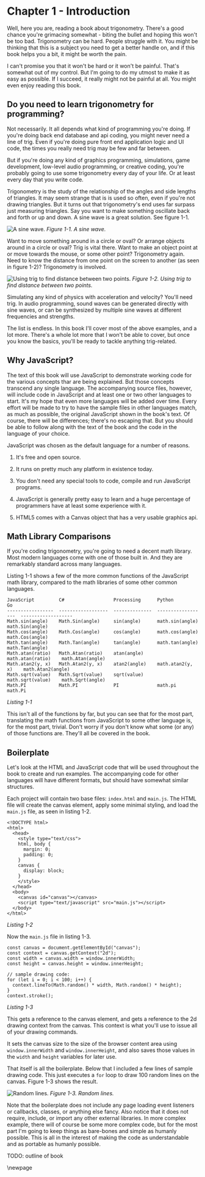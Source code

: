 # Chapter 1 - Introduction

Well, here you are, reading a book about trigonometry. There's a good chance you're grimacing somewhat - biting the bullet and hoping this won't be too bad. Trigonometry can be hard. People struggle with it. You might be thinking that this is a subject you need to get a better handle on, and if this book helps you a bit, it might be worth the pain.

I can't promise you that it won't be hard or it won't be painful. That's somewhat out of my control. But I'm going to do my utmost to make it as easy as possible. If I succeed, it really might not be painful at all. You might even enjoy reading this book.

## Do you need to learn trigonometry for programming?

Not necessarily. It all depends what kind of programming you're doing. If you're doing back end database and api coding, you might never need a line of trig. Even if you're doing pure front end application logic and UI code, the times you really need trig may be few and far between.

But if you're doing any kind of graphics programming, simulations, game development, low-level audio programming, or creative coding, you're probably going to use some trigonometry every day of your life. Or at least every day that you write code.

Trigonometry is the study of the relationship of the angles and side lengths of triangles. It may seem strange that is is used so often, even if you're not drawing triangles. But it turns out that trigonometry's end uses far surpass just measuring triangles. Say you want to make something oscillate back and forth or up and down. A sine wave is a great solution. See figure 1-1.

![A sine wave.](images/figure_1-1.png)
*Figure 1-1. A sine wave.*

Want to move something around in a circle or oval? Or arrange objects around in a circle or oval? Trig is vital there. Want to make an object point at or move towards the mouse, or some other point? Trigonometry again. Need to know the distance from one point on the screen to another (as seen in figure 1-2)? Trigonometry is involved.

![Using trig to find distance between two points.](images/figure_1-2.png)
*Figure 1-2. Using trig to find distance between two points.*

Simulating any kind of physics with acceleration and velocity? You'll need trig. In audio programming, sound waves can be generated directly with sine waves, or can be synthesized by multiple sine waves at different frequencies and strengths.

The list is endless. In this book I'll cover most of the above examples, and a lot more. There's a whole lot more that I won't be able to cover, but once you know the basics, you'll be ready to tackle anything trig-related.

## Why JavaScript?

The text of this book will use JavaScript to demonstrate working code for the various concepts thar are being explained. But those concepts transcend any single language. The accompanying source files, however, will include code in JavaScript and at least one or two other languages to start. It's my hope that even more languages will be added over time. Every effort will be made to try to have the sample files in other languages match, as much as possible, the original JavaScript shown in the book's text. Of course, there will be differences; there's no escaping that. But you should be able to follow along with the text of the book and the code in the language of your choice.

JavaScript was chosen as the default language for a number of reasons.

1. It's free and open source.

2. It runs on pretty much any platform in existence today.

3. You don't need any special tools to code, compile and run JavaScript programs.

4. JavaScript is generally pretty easy to learn and a huge percentage of programmers have at least some experience with it.

5. HTML5 comes with a Canvas object that has a very usable graphics api.

## Math Library Comparisons

If you're coding trigonometry, you're going to need a decent math library. Most modern languages come with one of those built in. And they are remarkably standard across many languages.

Listing 1-1 shows a few of the more common functions of the JavaScript math library, compared to the math libraries of some other common languages.

```
JavaScript         C#                  Processing      Python              Go
-----------------  ------------------  --------------  ------------------  -------------------
Math.sin(angle)    Math.Sin(angle)     sin(angle)      math.sin(angle)     math.Sin(angle)
Math.cos(angle)    Math.Cos(angle)     cos(angle)      math.cos(angle)     math.Cos(angle)
Math.tan(angle)    Math.Tan(angle)     tan(angle)      math.tan(angle)     math.Tan(angle)
Math.atan(ratio)   Math.Atan(ratio)    atan(angle)     math.atan(ratio)    math.Atan(angle)
Math.atan2(y, x)   Math.Atan2(y, x)    atan2(angle)    math.atan2(y, x)    math.Atan2(angle)
Math.sqrt(value)   Math.Sqrt(value)    sqrt(value)     math.sqrt(value)    math.Sqrt(angle)
Math.PI            Math.PI             PI              math.pi             math.Pi
```
*Listing 1-1*

This isn't all of the functions by far, but you can see that for the most part, translating the math functions from JavaScript to some other language is, for the most part, trivial. Don't worry if you don't know what some (or any) of those functions are. They'll all be covered in the book.

## Boilerplate

Let's look at the HTML and JavaScript code that will be used throughout the book to create and run examples. The accompanying code for other languages will have different formats, but should have somewhat similar structures.

Each project will contain two base files: `index.html` and `main.js`. The HTML file will create the canvas element, apply some minimal styling, and load the `main.js` file, as seen in listing 1-2.

    <!DOCTYPE html>
    <html>
      <head>
        <style type="text/css">
        html, body {
          margin: 0;
          padding: 0;
        }
        canvas {
          display: block;
        }
        </style>
      </head>
      <body>
        <canvas id="canvas"></canvas>
        <script type="text/javascript" src="main.js"></script>
      </body>
    </html>

*Listing 1-2*

Now the `main.js` file in listing 1-3.

    const canvas = document.getElementById("canvas");
    const context = canvas.getContext("2d");
    const width = canvas.width = window.innerWidth;
    const height = canvas.height = window.innerHeight;

    // sample drawing code:
    for (let i = 0; i < 100; i++) {
      context.lineTo(Math.random() * width, Math.random() * height);
    }
    context.stroke();

*Listing 1-3*

This gets a reference to the canvas element, and gets a reference to the 2d drawing context from the canvas. This context is what you'll use to issue all of your drawing commands.

It sets the canvas size to the size of the browser content area using `window.innerWidth` and `window.innerHeight`, and also saves those values in the `width` and `height` variables for later use.

That itself is all the boilerplate. Below that I included a few lines of sample drawing code. This just executes a `for` loop to draw 100 random lines on the canvas. Figure 1-3 shows the result.

![Random lines.](images/figure_1-3.png)
*Figure 1-3. Random lines.*

Note that the boilerplate does not include any page loading event listeners or callbacks, classes, or anything else fancy. Also notice that it does not require, include, or import any other external libraries. In more complex example, there will of course be some more complex code, but for the most part I'm going to keep things as bare-bones and simple as humanly possible. This is all in the interest of making the code as understandable and as portable as humanly possible.

TODO: outline of book

\newpage
